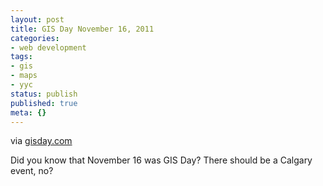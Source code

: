 ```yaml
---
layout: post
title: GIS Day November 16, 2011
categories:
- web development
tags:
- gis
- maps
- yyc
status: publish
published: true
meta: {}
---
```

via 
[gisday.com](http://www.gisday.com/)
    
Did you know that November 16 was GIS Day?  There should be a Calgary event, no?
